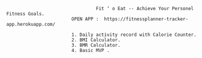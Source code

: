                                      Fit ‘ o Eat -- Achieve Your Personel Fitness Goals.
                            OPEN APP :  https://fitnessplanner-tracker-app.herokuapp.com/
                            
                            1. Daily activity record with Calorie Counter.
                            2. BMI Calculator.
                            3. BMR Calculator.
                            4. Basic MVP .

                            
